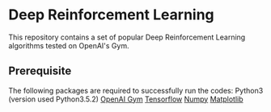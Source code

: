 # Deep Reinforcement Learning
This repository contains a set of popular Deep Reinforcement Learning algorithms tested on OpenAI's Gym.

## Prerequisite
The following packages are required to successfully run the codes:
Python3 (version used Python3.5.2)
[OpenAI Gym](https://github.com/openai/gym)
[Tensorflow](https://www.tensorflow.org/install/)
[Numpy](https://scipy.org/install.html)
[Matplotlib](https://matplotlib.org/users/installing.html)

